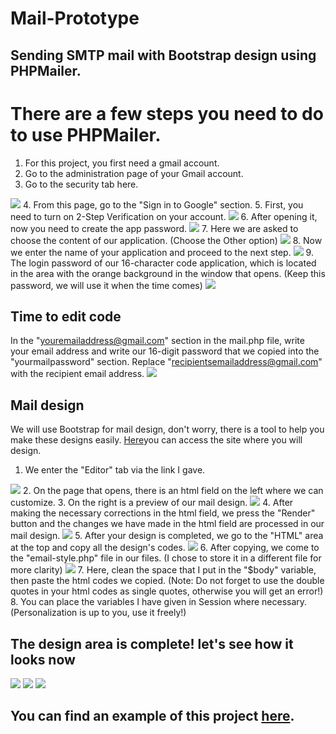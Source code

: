 
# Mail-Prototype

   <h2>Sending SMTP mail with Bootstrap design using PHPMailer.</h2>

# There are a few steps you need to do to use PHPMailer.

 1. For this project, you first need a gmail account.
 2. Go to the administration page of your Gmail account.
 3. Go to the security tab here.
 <img src="img/9-min.jpg">
 4. From this page, go to the "Sign in to Google" section.
 5. First, you need to turn on 2-Step Verification on your account.
 
 <img src="img/10-min.jpg">
 6. After opening it, now you need to create the app password.
 
 <img src="img/113-min.jpg">
 7. Here we are asked to choose the content of our application. (Choose the Other option)
 
 <img src="img/13-min.jpg">
 8. Now we enter the name of your application and proceed to the next step.
 
 <img src="img/14-min.jpg">
 9. The login password of our 16-character code application, which is located in the area with the orange background in the window that opens. (Keep this password, we will use it when the time comes) 

<img src="img/15-min.jpg">

## Time to edit code

In the "youremailaddress@gmail.com" section in the mail.php file, write your email address and write our 16-digit password that we copied into the "yourmailpassword" section. Replace "recipientsemailaddress@gmail.com" with the recipient email address.
<img src="img/16-min.jpg">

## Mail design

We will use Bootstrap for mail design, don't worry, there is a tool to help you make these designs easily.
<a href="https://bootstrapemail.com/">Here</a>you can access the site where you will design.

 1. We enter the "Editor" tab via the link I gave.
 <img src="img/1-min.jpg">
 2. On the page that opens, there is an html field on the left where we can customize.
 3. On the right is a preview of our mail design.
 <img src="img/2-min.jpg">
 4. After making the necessary corrections in the html field, we press the "Render" button and the changes we have made in the html field are processed in our mail design.
 <img src="img/4-min.jpg">
 5. After your design is completed, we go to the "HTML" area at the top and copy all the design's codes.
 <img src="img/3-min.jpg">
 6. After copying, we come to the "email-style.php" file in our files. (I chose to store it in a different file for more clarity)
 <img src="img/5-min.jpg">
 7. Here, clean the space that I put in the "$body" variable, then paste the html codes we copied. (Note: Do not forget to use the double quotes in your html codes as single quotes, otherwise you will get an error!)
 8. You can place the variables I have given in Session where necessary. (Personalization is up to you, use it freely!)

## The design area is complete! let's see how it looks now

<img src="img/6-min.jpg">
<img src="img/7-min.jpg">
<img src="img/8-min.jpg">

## You can find an example of this project <a href="project.4lphasoftware.com/mail">here</a>.
